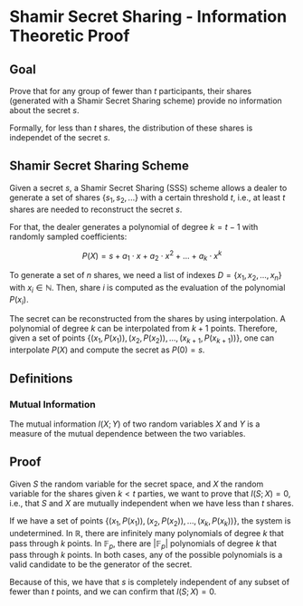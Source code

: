 # Shamir Secret Sharing - Information Theoretic Proof

## Goal
Prove that for any group of fewer than $t$ participants, their shares (generated with a Shamir Secret Sharing scheme) provide no information about the secret $s$.

Formally, for less than $t$ shares, the distribution of these shares is independet of the secret $s$.

## Shamir Secret Sharing Scheme
Given a secret $s$, a Shamir Secret Sharing (SSS) scheme allows a dealer to generate a set of shares $\{s_1, s_2, ...\}$ with a certain threshold $t$, i.e., at least $t$ shares are needed to reconstruct the secret $s$.

For that, the dealer generates a polynomial of degree $k = t-1$ with randomly sampled coefficients:

$$
P(X) = s + a_1 \cdot x + a_2 \cdot x^2 + ... + a_k \cdot x^k
$$

To generate a set of $n$ shares, we need a list of indexes $D = \{x_1, x_2, ..., x_n\}$ with $x_i \in \mathbb{N}$. Then, share $i$ is computed as the evaluation of the polynomial $P(x_i)$.

The secret can be reconstructed from the shares by using interpolation. A polynomial of degree $k$ can be interpolated from $k+1$ points. Therefore, given a set of points $\{(x_1, P(x_1)), (x_2, P(x_2)), ..., (x_{k+1}, P(x_{k+1}))\}$, one can interpolate $P(X)$ and compute the secret as $P(0) = s$.

## Definitions

### Mutual Information

The mutual information $I(X; Y)$ of two random variables $X$ and $Y$ is a measure of the mutual dependence between the two variables.

## Proof

Given $S$ the random variable for the secret space, and $X$ the random variable for the shares given $k < t$ parties, we want to prove that $I(S; X) = 0$, i.e., that $S$ and $X$ are mutually independent when we have less than $t$ shares.

If we have a set of points $\{(x_1, P(x_1)), (x_2, P(x_2)), ..., (x_k, P(x_k))\}$, the system is undetermined. In $\mathbb{R}$, there are infinitely many polynomials of degree $k$ that pass through $k$ points. In $\mathbb{F}_p$, there are $|\mathbb{F}_p|$ polynomials of degree $k$ that pass through $k$ points. In both cases, any of the possible polynomials is a valid candidate to be the generator of the secret.

Because of this, we have that $s$ is completely independent of any subset of fewer than $t$ points, and we can confirm that $I(S; X) = 0$.